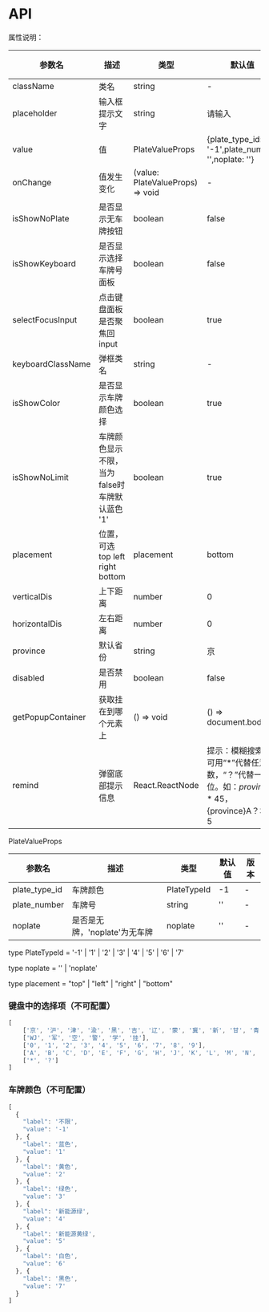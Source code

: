 # API

属性说明：

|参数名|描述|类型|默认值|版本|
|---|---|---|---|---|
|className|类名|string|-|-|
|placeholder|输入框提示文字|string|请输入|-|
|value|值|PlateValueProps|{plate_type_id: '-1',plate_number: '',noplate: ''}|-|
|onChange|值发生变化|(value: PlateValueProps) => void|-|-|
|isShowNoPlate|是否显示无车牌按钮|boolean|false|-|
|isShowKeyboard|是否显示选择车牌号面板|boolean|false|-|
|selectFocusInput|点击键盘面板是否聚焦回input|boolean|true|-|
|keyboardClassName|弹框类名|string|-|-|
|isShowColor|是否显示车牌颜色选择|boolean|true|-|
|isShowNoLimit|车牌颜色显示不限，当为false时车牌默认蓝色 '1' |boolean|true|-|
|placement|位置，可选 top left right bottom|placement|bottom|-|
|verticalDis|上下距离|number|0|-|
|horizontalDis|左右距离|number|0|-|
|province|默认省份|string|京|-|
|disabled|是否禁用|boolean|false|-|
|getPopupContainer|获取挂在到哪个元素上|() => void|() => document.body|-|
|remind|弹窗底部提示信息|React.ReactNode|<div>提示：模糊搜索时可用“*”代替任意位数，“？”代替一位。如：${province}*45，${province}A？34？5</div>|-|


PlateValueProps

|参数名|描述|类型|默认值|版本|
|---|---|---|---|---|
|plate_type_id|车牌颜色|PlateTypeId|-1|-|
|plate_number|车牌号|string|''|-|
|noplate|是否是无牌，'noplate'为无车牌|noplate|''|-|


type PlateTypeId = '-1' | '1' | '2' | '3' | '4' | '5' | '6' | '7'

type noplate = '' | 'noplate'

type placement = "top" | "left" | "right" | "bottom"



### 键盘中的选择项（不可配置）

```js
[
    ['京', '沪', '津', '渝', '黑', '吉', '辽', '蒙', '冀', '新', '甘', '青', '陕', '宁', '豫', '鲁', '晋', '皖', '鄂', '湘', '苏', '川', '贵', '云', '桂', '藏', '浙', '赣', '粤', '闽', '琼', '广', '港', '澳'],
    ['WJ', '军', '空', '警', '学', '挂'],
    ['0', '1', '2', '3', '4', '5', '6', '7', '8', '9'],
    ['A', 'B', 'C', 'D', 'E', 'F', 'G', 'H', 'J', 'K', 'L', 'M', 'N', 'O', 'P', 'Q', 'R', 'S', 'T', 'U', 'V', 'W', 'X', 'Y', 'Z'],
    ['*', '?']
]
```

### 车牌颜色（不可配置）

```js
[
  {
    "label": '不限',
    "value": '-1'
  }, {
    "label": '蓝色',
    "value": '1'
  }, {
    "label": '黄色',
    "value": '2'
  }, {
    "label": '绿色',
    "value": '3'
  }, {
    "label": '新能源绿',
    "value": '4'
  }, {
    "label": '新能源黄绿',
    "value": '5'
  }, {
    "label": '白色',
    "value": '6'
  }, {
    "label": '黑色',
    "value": '7'
  }
]
```

